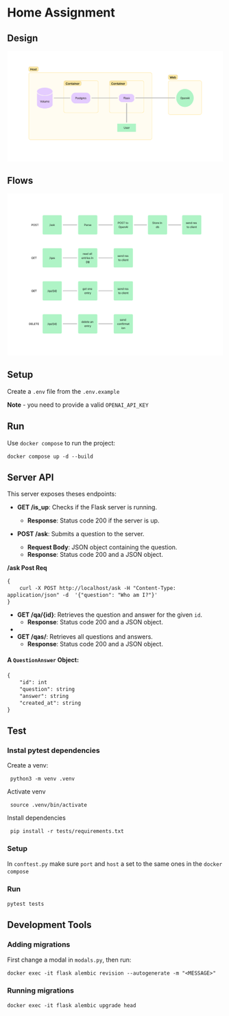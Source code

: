 # Home Assignment

## Design
![Alt text](res/design.png)

## Flows
![Alt text](res/flows.png)


## Setup
Create a `.env` file from the `.env.example`

**Note** - you need to provide a valid `OPENAI_API_KEY`

## Run
Use `docker compose` to run the project:
```
docker compose up -d --build
```

## Server API
This server exposes theses endpoints:

- **GET /is_up**: Checks if the Flask server is running.
  - **Response**: Status code 200 if the server is up.

- **POST /ask**: Submits a question to the server.
  - **Request Body**: JSON object containing the question.
  - **Response**: Status code 200 and a JSON object.

**/ask Post Req**
```
{
    curl -X POST http://localhost/ask -H "Content-Type: application/json" -d  '{"question": "Who am I?"}'
}
```

- **GET /qa/{id}**: Retrieves the question and answer for the given `id`.
  - **Response**: Status code 200 and a JSON object.
- 
- **GET /qas/**: Retrieves all questions and answers.
  - **Response**: Status code 200 and a JSON object.

#### A `QuestionAnswer` Object:
```
{
    "id": int
    "question": string
    "answer": string
    "created_at": string
}
```

## Test
### Instal pytest dependencies
Create a venv:
```
 python3 -m venv .venv   
```
Activate venv
```
 source .venv/bin/activate 
```
Install dependencies
```
 pip install -r tests/requirements.txt
```
### Setup
In `conftest.py` make sure `port` and `host` a set to the same ones in the `docker compose`

### Run
```
pytest tests
```

## Development Tools
### Adding migrations
First change a modal in `modals.py`, then run:
```
docker exec -it flask alembic revision --autogenerate -m "<MESSAGE>"
```
### Running migrations
```
docker exec -it flask alembic upgrade head
```